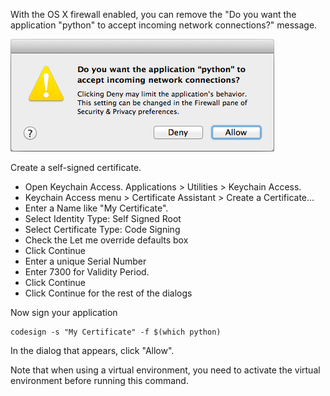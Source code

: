 With the OS X firewall enabled, you can remove the "Do you want the application "python" to accept incoming network connections?" message.

<img alt="" src="/img/uploads/2014-02/os-x-accept-incoming-network-connections.png" />

Create a self-signed certificate.

* Open Keychain Access. Applications > Utilities > Keychain Access.
* Keychain Access menu > Certificate Assistant > Create a Certificate...
* Enter a Name like "My Certificate".
* Select Identity Type: Self Signed Root
* Select Certificate Type: Code Signing
* Check the Let me override defaults box
* Click Continue
* Enter a unique Serial Number
* Enter 7300 for Validity Period.
* Click Continue
* Click Continue for the rest of the dialogs

Now sign your application

```
codesign -s "My Certificate" -f $(which python)
```

In the dialog that appears, click "Allow".

Note that when using a virtual environment, you need to activate the virtual environment before running this command.
